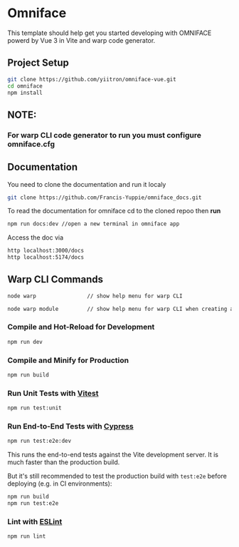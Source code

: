 # Omniface

This template should help get you started developing with OMNIFACE powerd by Vue 3 in Vite and warp code generator.

## Project Setup

```sh
git clone https://github.com/yiitron/omniface-vue.git
cd omniface
npm install
```

## NOTE:

### For warp CLI code generator to run you must configure omniface.cfg

## Documentation

You need to clone the documentation and run it localy

```sh
git clone https://github.com/Francis-Yuppie/omniface_docs.git
```

To read the documentation for omniface cd to the cloned repoo then **run**

```sh
npm run docs:dev //open a new terminal in omniface app
```

Access the doc via

```sh
http localhost:3000/docs
http localhost:5174/docs
```

## Warp CLI Commands

```sh
node warp                // show help menu for warp CLI

node warp module         // show help menu for warp CLI when creating a module
```

### Compile and Hot-Reload for Development

```sh
npm run dev
```

### Compile and Minify for Production

```sh
npm run build
```

### Run Unit Tests with [Vitest](https://vitest.dev/)

```sh
npm run test:unit
```

### Run End-to-End Tests with [Cypress](https://www.cypress.io/)

```sh
npm run test:e2e:dev
```

This runs the end-to-end tests against the Vite development server.
It is much faster than the production build.

But it's still recommended to test the production build with `test:e2e` before deploying (e.g. in CI environments):

```sh
npm run build
npm run test:e2e
```

### Lint with [ESLint](https://eslint.org/)

```sh
npm run lint
```
